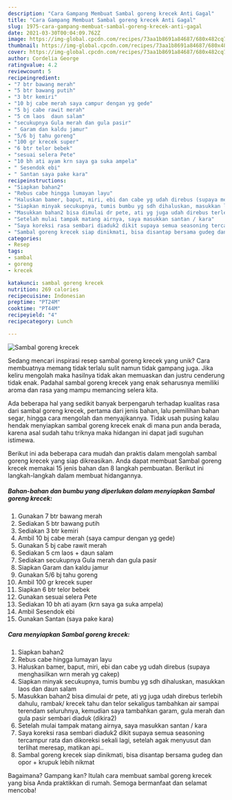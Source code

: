 ```yaml
---
description: "Cara Gampang Membuat Sambal goreng krecek Anti Gagal"
title: "Cara Gampang Membuat Sambal goreng krecek Anti Gagal"
slug: 1975-cara-gampang-membuat-sambal-goreng-krecek-anti-gagal
date: 2021-03-30T00:04:09.762Z
image: https://img-global.cpcdn.com/recipes/73aa1b8691a84687/680x482cq70/sambal-goreng-krecek-foto-resep-utama.jpg
thumbnail: https://img-global.cpcdn.com/recipes/73aa1b8691a84687/680x482cq70/sambal-goreng-krecek-foto-resep-utama.jpg
cover: https://img-global.cpcdn.com/recipes/73aa1b8691a84687/680x482cq70/sambal-goreng-krecek-foto-resep-utama.jpg
author: Cordelia George
ratingvalue: 4.2
reviewcount: 5
recipeingredient:
- "7 btr bawang merah"
- "5 btr bawang putih"
- "3 btr kemiri"
- "10 bj cabe merah saya campur dengan yg gede"
- "5 bj cabe rawit merah"
- "5 cm laos  daun salam"
- "secukupnya Gula merah dan gula pasir"
- " Garam dan kaldu jamur"
- "5/6 bj tahu goreng"
- "100 gr krecek super"
- "6 btr telor bebek"
- "sesuai selera Pete"
- "10 bh ati ayam krn saya ga suka ampela"
- " Sesendok ebi"
- " Santan saya pake kara"
recipeinstructions:
- "Siapkan bahan2"
- "Rebus cabe hingga lumayan layu"
- "Haluskan bamer, baput, miri, ebi dan cabe yg udah direbus (supaya menghasilkan wrn merah yg cakep)"
- "Siapkan minyak secukupnya, tumis bumbu yg sdh dihaluskan, masukkan laos dan daun salam"
- "Masukkan bahan2 bisa dimulai dr pete, ati yg juga udah direbus terlebih dahulu, rambak/ krecek tahu dan telor sekaligus tambahkan air sampai terendam seluruhnya, kemudian saya tambahkan garam, gula merah dan gula pasir sembari diaduk (dikira2)"
- "Setelah mulai tampak matang airnya, saya masukkan santan / kara"
- "Saya koreksi rasa sembari diaduk2 dikit supaya semua seasoning tercampur rata dan dikoreksi sekali lagi, setelah agak menyusut dan terlihat meresap, matikan api.."
- "Sambal goreng krecek siap dinikmati, bisa disantap bersama gudeg dan opor + krupuk lebih nikmat"
categories:
- Resep
tags:
- sambal
- goreng
- krecek

katakunci: sambal goreng krecek 
nutrition: 269 calories
recipecuisine: Indonesian
preptime: "PT24M"
cooktime: "PT44M"
recipeyield: "4"
recipecategory: Lunch

---
```



![Sambal goreng krecek](https://img-global.cpcdn.com/recipes/73aa1b8691a84687/680x482cq70/sambal-goreng-krecek-foto-resep-utama.jpg)

Sedang mencari inspirasi resep sambal goreng krecek yang unik? Cara membuatnya memang tidak terlalu sulit namun tidak gampang juga. Jika keliru mengolah maka hasilnya tidak akan memuaskan dan justru cenderung tidak enak. Padahal sambal goreng krecek yang enak seharusnya memiliki aroma dan rasa yang mampu memancing selera kita.

Ada beberapa hal yang sedikit banyak berpengaruh terhadap kualitas rasa dari sambal goreng krecek, pertama dari jenis bahan, lalu pemilihan bahan segar, hingga cara mengolah dan menyajikannya. Tidak usah pusing kalau hendak menyiapkan sambal goreng krecek enak di mana pun anda berada, karena asal sudah tahu triknya maka hidangan ini dapat jadi suguhan istimewa.




Berikut ini ada beberapa cara mudah dan praktis dalam mengolah sambal goreng krecek yang siap dikreasikan. Anda dapat membuat Sambal goreng krecek memakai 15 jenis bahan dan 8 langkah pembuatan. Berikut ini langkah-langkah dalam membuat hidangannya.

<!--inarticleads1-->

##### Bahan-bahan dan bumbu yang diperlukan dalam menyiapkan Sambal goreng krecek:

1. Gunakan 7 btr bawang merah
1. Sediakan 5 btr bawang putih
1. Sediakan 3 btr kemiri
1. Ambil 10 bj cabe merah (saya campur dengan yg gede)
1. Gunakan 5 bj cabe rawit merah
1. Sediakan 5 cm laos + daun salam
1. Sediakan secukupnya Gula merah dan gula pasir
1. Siapkan  Garam dan kaldu jamur
1. Gunakan 5/6 bj tahu goreng
1. Ambil 100 gr krecek super
1. Siapkan 6 btr telor bebek
1. Gunakan sesuai selera Pete
1. Sediakan 10 bh ati ayam (krn saya ga suka ampela)
1. Ambil  Sesendok ebi
1. Gunakan  Santan (saya pake kara)




<!--inarticleads2-->

##### Cara menyiapkan Sambal goreng krecek:

1. Siapkan bahan2
1. Rebus cabe hingga lumayan layu
1. Haluskan bamer, baput, miri, ebi dan cabe yg udah direbus (supaya menghasilkan wrn merah yg cakep)
1. Siapkan minyak secukupnya, tumis bumbu yg sdh dihaluskan, masukkan laos dan daun salam
1. Masukkan bahan2 bisa dimulai dr pete, ati yg juga udah direbus terlebih dahulu, rambak/ krecek tahu dan telor sekaligus tambahkan air sampai terendam seluruhnya, kemudian saya tambahkan garam, gula merah dan gula pasir sembari diaduk (dikira2)
1. Setelah mulai tampak matang airnya, saya masukkan santan / kara
1. Saya koreksi rasa sembari diaduk2 dikit supaya semua seasoning tercampur rata dan dikoreksi sekali lagi, setelah agak menyusut dan terlihat meresap, matikan api..
1. Sambal goreng krecek siap dinikmati, bisa disantap bersama gudeg dan opor + krupuk lebih nikmat




Bagaimana? Gampang kan? Itulah cara membuat sambal goreng krecek yang bisa Anda praktikkan di rumah. Semoga bermanfaat dan selamat mencoba!

